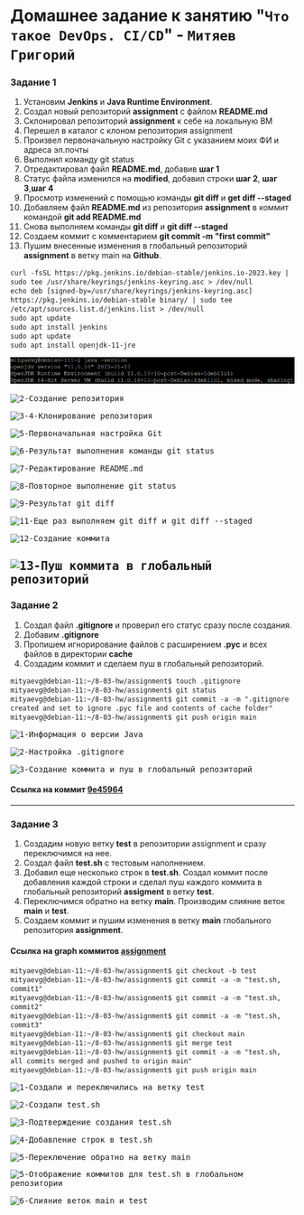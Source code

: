# Домашнее задание к занятию "`Что такое DevOps. СI/СD`" - `Митяев Григорий`

### Задание 1

1. Установим **Jenkins** и **Java Runtime Environment**.
2. Создал новый репозиторий **assignment** c файлом **README.md**
3. Склонировал репозиторий **assignment** к себе на локальную ВМ
4. Перешел в каталог с клоном репозитория assignment
5. Произвел первоначальную настройку Git с указанием моих ФИ и адреса эл.почты
6. Выполнил команду git status
7. Отредактировал файл **README.md**, добавив **шаг 1**
8. Cтатус файла изменился на **modified**, добавил строки **шаг 2**, **шаг 3**,**шаг 4**
9. Просмотр изменений с помощью команды **git diff** и **get diff --staged**
10. Добавляем файл **README.md** из репозитория **assignment** в коммит командой **git add README.md**
11. Снова выполняем команды **git diff** и **git diff --staged**
12. Создаем коммит с комментарием **git commit -m "first commit"**
13. Пушим внесенные изменения в глобальный репозиторий **assignment** в ветку main на **Github**. 

```
curl -fsSL https://pkg.jenkins.io/debian-stable/jenkins.io-2023.key | sudo tee /usr/share/keyrings/jenkins-keyring.asc > /dev/null
echo deb [signed-by=/usr/share/keyrings/jenkins-keyring.asc] https://pkg.jenkins.io/debian-stable binary/ | sudo tee /etc/apt/sources.list.d/jenkins.list > /dev/null
sudo apt update
sudo apt install jenkins
sudo apt update
sudo apt install openjdk-11-jre

```
<kbd>![1-Версия Java](img/8-02_1_java_version.png)</kbd>

<kbd>![2-Создание репозитория](img/repo_assignment1_creation.png)</kbd>

<kbd>![3-4-Клонирование репозитория](img/assignment1_repo_clone.png)</kbd>

<kbd>![5-Первоначальная настройка Git](img/itinitial_repo_assignment1_config.png)</kbd>

<kbd>![6-Результат выполнения команды git status](img/git_status_beginning.png)</kbd>

<kbd>![7-Редактирование README.md](img/README.md_step1_added.png)</kbd>

<kbd>![8-Повторное выполнение git status](img/git_status_modified.png)</kbd>

<kbd>![9-Результат git diff](img/git_diff_staged.png)</kbd>

<kbd>![11-Еще раз выполняем git diff и git diff --staged](img/git_diff_staged_end.png)</kbd>

<kbd>![12-Создание коммита](img/first_commit_created.png)</kbd>

<kbd>![13-Пуш коммита в глобальный репозиторий](img/git_push_origin_main.png)
---

### Задание 2

1. Создал файл **.gitignore** и проверил его статус сразу после создания.
2. Добавим **.gitignore** 
3. Пропишем игнорирование файлов с расширением **.pyc** и всех файлов в директории **cache**
4. Создадим коммит и сделаем пуш в глобальный репозиторий.

```
mityaevg@debian-11:~/8-03-hw/assignment$ touch .gitignore
mityaevg@debian-11:~/8-03-hw/assignment$ git status
mityaevg@debian-11:~/8-03-hw/assignment$ git commit -a -m ".gitignore created and set to ignore .pyc file and contents of cache folder"
mityaevg@debian-11:~/8-03-hw/assignment$ git push origin main

```

<kbd>![1-Информация о версии Java](img/8_02_1_java_version.png)</kbd>

<kbd>![2-Настройка .gitignore](img/2_03_gitignore_config.png)</kbd>

<kbd>![3-Создание коммита и пуш в глобальный репозиторий](img/2_03_commit_created_pushed.png)

#### Ссылка на коммит [**9e45964**](https://github.com/mityaevg/assignment/commit/9e45964aaecebf3d3e6b6d51c35aa954a682bf41)

---

### Задание 3

1. Создадим новую ветку **test** в репозитории assignment и сразу переключимся на нее.
2. Создал файл **test.sh** c тестовым наполнением.
3. Добавил еще несколько строк в **test.sh**. Создал коммит после добавления каждой строки и сделал пуш 
   каждого коммита в глобальный репозиторий **assigment** в ветку **test**.
4. Переключимся обратно на ветку **main**. Производим слияние веток **main** и **test**.
5. Создаем коммит и пушим изменения в ветку **main** глобального репозитория **assignment**. 

#### Ссылка на graph коммитов [**assignment**](https://github.com/mityaevg/assignment/network)

```
mityaevg@debian-11:~/8-03-hw/assignment$ git checkout -b test
mityaevg@debian-11:~/8-03-hw/assignment$ git commit -a -m "test.sh, commit1"
mityaevg@debian-11:~/8-03-hw/assignment$ git commit -a -m "test.sh, commit2"
mityaevg@debian-11:~/8-03-hw/assignment$ git commit -a -m "test.sh, commit3"
mityaevg@debian-11:~/8-03-hw/assignment$ git checkout main
mityaevg@debian-11:~/8-03-hw/assignment$ git merge test
mityaevg@debian-11:~/8-03-hw/assignment$ git commit -a -m "test.sh, all commits merged and pushed to origin main"
mityaevg@debian-11:~/8-03-hw/assignment$ git push origin main

```

<kbd>![1-Создали и переключились на ветку test](img/3_01_test_branch_created.png)</kbd>

<kbd>![2-Создали test.sh](img/3_02_test.sh_created.png)</kbd>

<kbd>![3-Подтверждение создания test.sh](img/3_02_test.sh_created_1.png)</kbd>

<kbd>![4-Добавление строк в test.sh](img/3_03_test.sh_updated.png)</kbd>

<kbd>![5-Переключение обратно на ветку main](img/3_05_switching_back_to_main_branch.png)</kbd>

<kbd>![5-Отображение коммитов для test.sh в глобальном репозитории](img/3_04_test.sh_global_test_commits.png)</kbd>

<kbd>![6-Слияние веток main и test](img/3_06_merging_main_with_test.png)</kbd>
